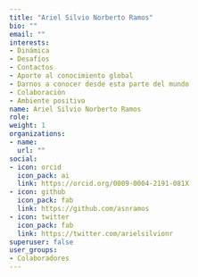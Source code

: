 ```yaml
---
title: "Ariel Silvio Norberto Ramos"
bio: ""
email: ""
interests:
- Dinámica
- Desafíos
- Contactos
- Aporte al conocimiento global
- Darnos a conocer desde esta parte del mundo
- Colaboración
- Ambiente positivo
name: Ariel Silvio Norberto Ramos
role:
weight: 1
organizations:
- name: 
  url: ""
social:
- icon: orcid
  icon_pack: ai
  link: https://orcid.org/0009-0004-2191-081X
- icon: github
  icon_pack: fab
  link: https://github.com/asnramos
- icon: twitter
  icon_pack: fab
  link: https://twitter.com/arielsilvionr
superuser: false
user_groups:
- Colaboradores
---
```

